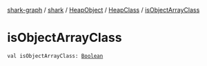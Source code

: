 [shark-graph](../../../index.md) / [shark](../../index.md) / [HeapObject](../index.md) / [HeapClass](index.md) / [isObjectArrayClass](./is-object-array-class.md)

# isObjectArrayClass

`val isObjectArrayClass: `[`Boolean`](https://kotlinlang.org/api/latest/jvm/stdlib/kotlin/-boolean/index.html)